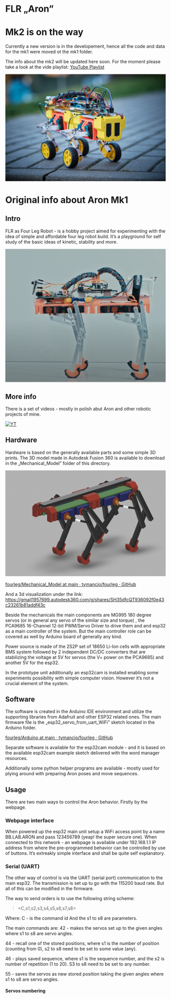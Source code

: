 # FLR „Aron”

# Mk2 is on the way
Currently a new version is in the developement, hence all the code and data for the mk1 were moved ot the mk1 folder. 

The info about the mk2 will be updated here soon.
For the moment please take a look at the vide playlist:
[YouTube Playlist](https://www.youtube.com/watch?v=CJRxDc_nvHY&list=PL9g9iwA2sCQyebAMLQ3WOS7w4_cqAUxdq)

![Aron Mk2](doc/img/mk2_wheels.jpg)

#
#


# Original info about Aron Mk1
## Intro
FLR as Four Leg Robot - is a hobby project aimed for experimenting with the idea of simple and affordable four leg robot build. It’s a playground for self study of the basic ideas of kinetic, stability and more.

![Aron](doc/img/Aron_01.png)

## More info
There is a set of videos - mostly in polish abut Aron and other robotic projects of mine. 

[![YT](doc/img/YTPL.png)](https://www.youtube.com/watch?v=iG_khF_uAIs&list=PL9g9iwA2sCQyebAMLQ3WOS7w4_cqAUxdq)


## Hardware
Hardware is based on the generally available parts and some simple 3D prints. The 3D model made in Autodesk Fusion 360 is available to download in the „Mechanical_Model” folder of this directory.

![3D model](doc/img/3dmodel.png)

[fourleg/Mechanical_Model at main · tymancjo/fourleg · GitHub](https://github.com/tymancjo/fourleg/tree/main/Mechanical_Model)


And a 3d visualization under the link:
https://gmail1957699.autodesk360.com/g/shares/SH35dfcQT936092f0e43c23261b81addf43c

Beside the mechanicals the main components are MG995 180 degree servos (or in general any servo of the similar size and torque) , the PCA9685 16-Channel 12-bit PWM/Servo Driver to drive them and and esp32 as a main controller of the system. But the main controller role can be covered as well by Arduino board of generally any kind. 

Power source is made of the 2S2P set of 18650 Li-Ion cells with appropriate BMS system followed by 2 independent DC/DC converters that are stabilizing the voltage at 5V for servos (the V+ power on the PCA9685) and another 5V for the esp32. 

In the prototype unit additionally an esp32cam is installed enabling some experiments possibility with simple computer vision. However it’s not a crucial element of the system. 

## Software
The software is created in the Arduino IDE environment and utilize the supporting libraries from Adafruit and other ESP32 related ones. 
The main firmware file is the „esp32_servo_from_uart_WiFi” sketch located in the Arduino folder. 

[fourleg/Arduino at main · tymancjo/fourleg · GitHub](https://github.com/tymancjo/fourleg/tree/main/Arduino)

Separate software is available for the esp32cam module - and it is based on the available esp32cam example sketch delivered with the word manager resources. 

Additionally some python helper programs are available - mostly used for plying around with preparing Aron poses and move sequences. 

## Usage
There are two main ways to control the Aron behavior. 
Firstly by the webpage.

### Webpage interface
When powered up the esp32 main unit setup a WiFi access point by a name BB.LAB.ARON and pass 123456789 (yeap! the super secure one). When connected to this network - an webpage is available under 192.168.1.1 IP address from where the pre-programmed behavior can be controlled by use of buttons. 
It’s extreakly simple interface and shall be quite self explanatory. 

### Serial (UART)
The other way of control is via the UART (serial port) communication to the main esp32. The transmission is set up tu go with the 115200 baud rate. But all of this can be modified in the firmware. 

The way to send orders is to use the following string scheme:
> <C,s1,s2,s3,s4,s5,s6,s7,s8>   

Where: 
C - is the command id
And the s1 to s8 are parameters. 

The main commands are:
42 - makes the servos set up to the given angles where s1 to s8 are servo angles. 

44 - recall one of the stored positions, where s1 is the number of position (counting from 0), s2 to s8 need to be set to some value (any). 

46 - plays saved sequence, where s1 is the sequence number, and the s2 is number of repetition (1 to 20). S3 to s8 need to be set to any number.

55 - saves the servos as new stored position taking  the given angles where s1 to s8 are servo angles. 

#### Servos numbering

